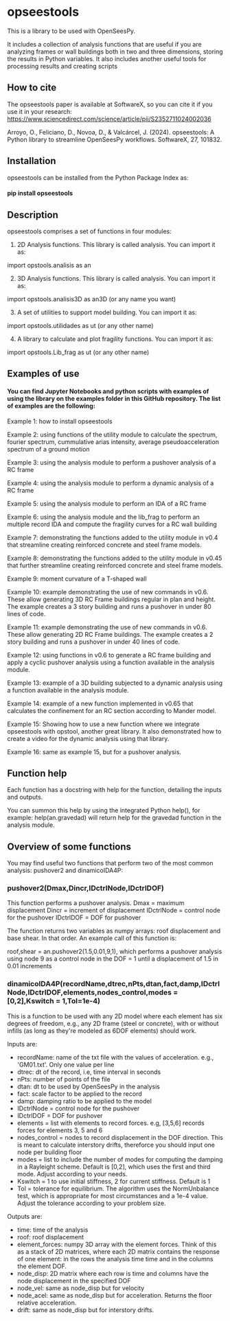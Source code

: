 # opseestools

This is a library to be used with OpenSeesPy.

It includes a collection of analysis functions that are useful if you are analyzing frames or wall buildings both in two and three dimensions, storing the results in Python variables. 
It also includes another useful tools for processing results and creating scripts

## How to cite

The opseestools paper is available at SoftwareX, so you can cite it if you use it in your research: https://www.sciencedirect.com/science/article/pii/S2352711024002036

Arroyo, O., Feliciano, D., Novoa, D., & Valcárcel, J. (2024). opseestools: A Python library to streamline OpenSeesPy workflows. SoftwareX, 27, 101832.

## Installation

opseestools can be installed from the Python Package Index as:

#### pip install opseestools

## Description

opseestools comprises a set of functions in four modules:

1) 2D Analysis functions. This library is called analysis. You can import it as:

import opstools.analisis as an

2) 3D Analysis functions. This library is called analysis. You can import it as:

import opstools.analisis3D as an3D (or any name you want)

3) A set of utilities to support model building. You can import it as:

import opstools.utilidades as ut (or any other name)

4) A library to calculate and plot fragility functions. You can import it as:

import opstools.Lib_frag as ut (or any other name)

## Examples of use

#### You can find Jupyter Notebooks and python scripts with examples of using the library on the examples folder in this GitHub repository. The list of examples are the following:

Example 1: how to install opseestools

Example 2: using functions of the utility module to calculate the spectrum, fourier spectrum, cummulative arias intensity, average pseudoacceleration spectrum of a ground motion

Example 3: using the analysis module to perform a pushover analysis of a RC frame

Example 4: using the analysis module to perform a dynamic analysis of a RC frame

Example 5: using the analysis module to perform an IDA of a RC frame

Example 6: using the analysis module and the lib_frag to perform an multiple record IDA and compute the fragility curves for a RC wall building

Example 7: demonstrating the functions added to the utility module in v0.4 that streamline creating reinforced concrete and steel frame models.

Example 8: demonstrating the functions added to the utility module in v0.45 that further streamline creating reinforced concrete and steel frame models.

Example 9: moment curvature of a T-shaped wall

Example 10: example demonstrating the use of new commands in v0.6. These allow generating 3D RC Frame buildings regular in plan and height. The example creates a 3 story building and runs a pushover in under 80 lines of code.

Example 11: example demonstrating the use of new commands in v0.6. These allow generating 2D RC Frame buildings. The example creates a 2 story building and runs a pushover in under 40 lines of code.

Example 12: using functions in v0.6 to generate a RC frame building and apply a cyclic pushover analysis using a function available in the analysis module.

Example 13: example of a 3D building subjected to a dynamic analysis using a function available in the analysis module.

Example 14: example of a new function implemented in v0.65 that calculates the confinement for an RC section according to Mander model.

Example 15: Showing how to use a new function where we integrate opseestools with opstool, another great library. It also demonstrated how to create a video for the dynamic analysis using that library.

Example 16: same as example 15, but for a pushover analysis.

## Function help

Each function has a docstring with help for the function, detailing the inputs and outputs. 

You can summon this help by using the integrated Python help(), for example: help(an.gravedad) will return help for the gravedad function in the analysis module.

## Overview of some functions

You may find useful two functions that perform two of the most common analysis: pushover2 and dinamicoIDA4P:

### pushover2(Dmax,Dincr,IDctrlNode,IDctrlDOF)

This function performs a pushover analysis.
Dmax = maximum displacement
Dincr = increment of displacement
IDctrlNode = control node for the pushover
IDctrlDOF = DOF for pushover

The function returns two variables as numpy arrays: roof displacement and base shear. In that order. An example call  of this function is:

roof,shear = an.pushover2(1.5,0.01,9,1), which performs a pushover analysis using node 9 as a control node in the DOF = 1 until a displacement of 1.5 in 0.01 increments

### dinamicoIDA4P(recordName,dtrec,nPts,dtan,fact,damp,IDctrlNode,IDctrlDOF,elements,nodes_control,modes = [0,2],Kswitch = 1,Tol=1e-4)

This is a function to be used with any 2D model where each element has six degrees of freedom, e.g., any 2D frame (steel or concrete), with or without infills (as long as they're modeled as 6DOF elements) should work.

Inputs are:
- recordName: name of the txt file with the values of acceleration. e.g., 'GM01.txt'. Only one value per line
- dtrec: dt of the record, i.e, time interval in seconds
- nPts: number of points of the file
- dtan: dt to be used by OpenSeesPy in the analysis
- fact: scale factor to be applied to the record
- damp: damping ratio to be applied to the model
- IDctrlNode = control node for the pushover
- IDctrlDOF = DOF for pushover
- elements = list with elements to record forces. e.g, [3,5,6] records forces for elements 3, 5 and 6
- nodes_control = nodes to record displacement in the DOF direction. This is meant to calculate interstory drifts, thereforce you should input one node per building floor
- modes = list to include the number of modes for computing the damping in a Rayleight scheme. Default is [0,2], which uses the first and third mode. Adjust according to your needs.
- Kswitch = 1 to use initial stiffness, 2 for current stiffness. Default is 1
- Tol = tolerance for equilibrium. The algorithm uses the NormUnbalance test, which is appropriate for most circumstances and a 1e-4 value. Adjust the tolerance according to your problem size.

Outputs are:
- time: time of the analysis
- roof: roof displacement
- element_forces: numpy 3D array with the element forces. Think of this as a stack of 2D matrices, where each 2D matrix contains the response of one element: in the rows the analysis time time and in the columns the element DOF.
- node_disp: 2D matrix where each row is time and columns have the node displacement in the specified DOF
- node_vel: same as node_disp but for velocity
- node_acel: same as node_disp but for acceleration. Returns the floor relative acceleration.
- drift: same as node_disp but for interstory drifts.
